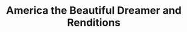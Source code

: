 ---
title: "America the Beautiful Dreamer and Renditions"
url: /boise/america-the-beautiful-dreamer-and-renditions/
shop: Möbel
---